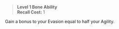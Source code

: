 > **Level 1 Bone Ability**  
> **Recall Cost:** 1

Gain a bonus to your Evasion equal to half your Agility.
